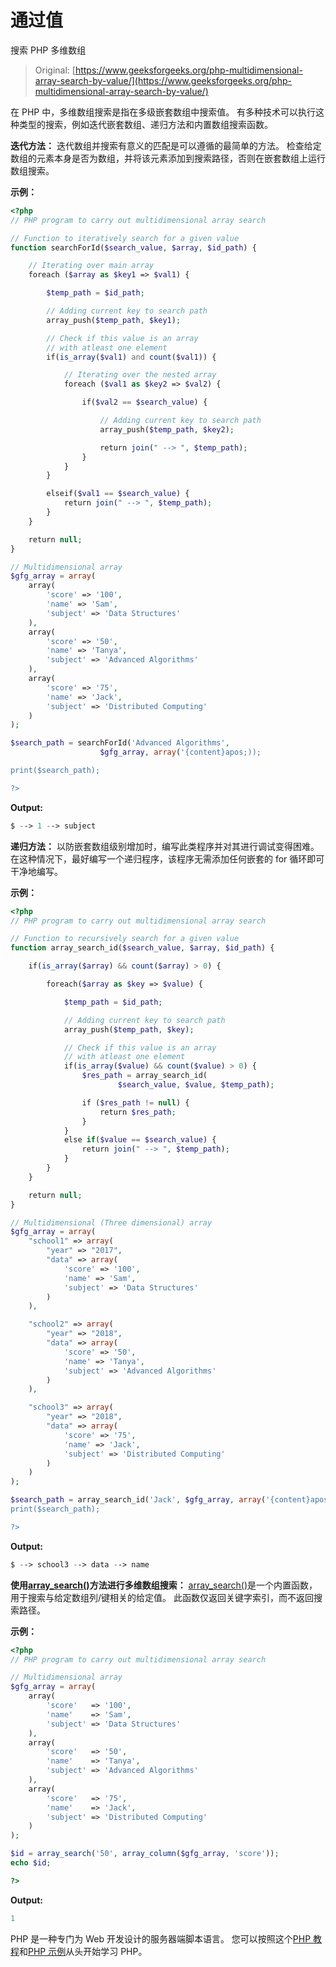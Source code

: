 # 通过值

搜索 PHP 多维数组

> Original: [https://www.geeksforgeeks.org/php-multidimensional-array-search-by-value/](https://www.geeksforgeeks.org/php-multidimensional-array-search-by-value/)

在 PHP 中，多维数组搜索是指在多级嵌套数组中搜索值。 有多种技术可以执行这种类型的搜索，例如迭代嵌套数组、递归方法和内置数组搜索函数。

**迭代方法：**
迭代数组并搜索有意义的匹配是可以遵循的最简单的方法。 检查给定数组的元素本身是否为数组，并将该元素添加到搜索路径，否则在嵌套数组上运行数组搜索。

**示例：**

```php
<?php
// PHP program to carry out multidimensional array search

// Function to iteratively search for a given value
function searchForId($search_value, $array, $id_path) {

    // Iterating over main array
    foreach ($array as $key1 => $val1) {

        $temp_path = $id_path;

        // Adding current key to search path
        array_push($temp_path, $key1);

        // Check if this value is an array
        // with atleast one element
        if(is_array($val1) and count($val1)) {

            // Iterating over the nested array
            foreach ($val1 as $key2 => $val2) {

                if($val2 == $search_value) {

                    // Adding current key to search path
                    array_push($temp_path, $key2);

                    return join(" --> ", $temp_path);
                }
            }
        }

        elseif($val1 == $search_value) {
            return join(" --> ", $temp_path);
        }
    }

    return null;
}

// Multidimensional array 
$gfg_array = array(
    array(
        'score' => '100',
        'name' => 'Sam',
        'subject' => 'Data Structures'
    ),
    array(
        'score' => '50',
        'name' => 'Tanya',
        'subject' => 'Advanced Algorithms'
    ),
    array(
        'score' => '75',
        'name' => 'Jack',
        'subject' => 'Distributed Computing'
    )
);

$search_path = searchForId('Advanced Algorithms',
                    $gfg_array, array('{content}apos;));

print($search_path);

?>
```

**Output:**

```php
$ --> 1 --> subject

```

**递归方法：**
以防嵌套数组级别增加时，编写此类程序并对其进行调试变得困难。 在这种情况下，最好编写一个递归程序，该程序无需添加任何嵌套的 for 循环即可干净地编写。

**示例：**

```php
<?php
// PHP program to carry out multidimensional array search

// Function to recursively search for a given value
function array_search_id($search_value, $array, $id_path) {

    if(is_array($array) && count($array) > 0) {

        foreach($array as $key => $value) {

            $temp_path = $id_path;

            // Adding current key to search path
            array_push($temp_path, $key);

            // Check if this value is an array
            // with atleast one element
            if(is_array($value) && count($value) > 0) {
                $res_path = array_search_id(
                        $search_value, $value, $temp_path);

                if ($res_path != null) {
                    return $res_path;
                }
            }
            else if($value == $search_value) {
                return join(" --> ", $temp_path);
            }
        }
    }

    return null;
}

// Multidimensional (Three dimensional) array
$gfg_array = array(
    "school1" => array(
        "year" => "2017",
        "data" => array(
            'score' => '100',
            'name' => 'Sam',
            'subject' => 'Data Structures'
        )
    ),

    "school2" => array(
        "year" => "2018",
        "data" => array(
            'score' => '50',
            'name' => 'Tanya',
            'subject' => 'Advanced Algorithms'
        )
    ),

    "school3" => array(
        "year" => "2018",
        "data" => array(
            'score' => '75',
            'name' => 'Jack',
            'subject' => 'Distributed Computing'
        )
    )
);

$search_path = array_search_id('Jack', $gfg_array, array('{content}apos;));
print($search_path);

?>
```

**Output:**

```php
$ --> school3 --> data --> name

```

**使用[array_search()](https://www.geeksforgeeks.org/php-array_search-function/)方法进行多维数组搜索：**
[array_search()](https://www.geeksforgeeks.org/php-array_search-function/)是一个内置函数，用于搜索与给定数组列/键相关的给定值。 此函数仅返回关键字索引，而不返回搜索路径。

**示例：**

```php
<?php
// PHP program to carry out multidimensional array search

// Multidimensional array
$gfg_array = array(
    array(
        'score'   => '100',
        'name'    => 'Sam',
        'subject' => 'Data Structures'
    ),
    array(
        'score'   => '50',
        'name'    => 'Tanya',
        'subject' => 'Advanced Algorithms'
    ),
    array(
        'score'   => '75',
        'name'    => 'Jack',
        'subject' => 'Distributed Computing'
    )
);

$id = array_search('50', array_column($gfg_array, 'score'));
echo $id;

?>
```

**Output:**

```php
1

```

PHP 是一种专门为 Web 开发设计的服务器端脚本语言。 您可以按照这个[PHP 教程](https://www.geeksforgeeks.org/php-tutorials/)和[PHP 示例](https://www.geeksforgeeks.org/php-examples/)从头开始学习 PHP。